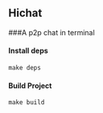 ## Hichat
###A p2p chat in terminal

#### Install deps

```
make deps
```

#### Build Project

```
make build
```


